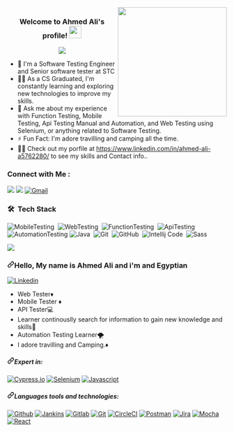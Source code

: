 <img width="250" align="right" src="https://c.tenor.com/_DOBjnGspYAAAAAM/code-coding.gif">

<h3 align="center">
  Welcome to Ahmed Ali's profile!
  <img src="https://media.giphy.com/media/hvRJCLFzcasrR4ia7z/giphy.gif" width="28">
</h3>

<!-- Typing SVG by DenverCoder1 - https://github.com/DenverCoder1/readme-typing-svg -->
<p align="center">
  <a href="https://github.com/DenverCoder1/readme-typing-svg"><img src="https://readme-typing-svg.herokuapp.com/?lines=Full-stack%20web%20developer;Always%20learning%20new%20things&font=Fira%20Code&center=true&width=440&height=45&color=f75c7e&vCenter=true&size=22"></a>
</p> 

- 🏢 I'm a Software Testing Engineer and Senior software tester at STC
- 👨‍💻 As a CS Graduated, I'm constantly learning and exploring new technologies to improve my skills.
- 💬 Ask me about my experience with Function Testing, Mobile Testing, Api Testing Manual and Automation, and Web Testing using Selenium, or anything related to Software Testing.
- ⚡ Fun Fact: I'm adore travilling and camping all the time.
- 👨‍💻 Check out my porfile at https://www.linkedin.com/in/ahmed-ali-a5762280/ to see my skills and Contact info..


### Connect with Me :

<a href="https://www.linkedin.com/in/ahmed-ali-a5762280/" target="_blank"><img src="https://img.shields.io/badge/-Ahmed%20Ali-0077B5?style=for-the-badge&logo=Linkedin&logoColor=white"/></a>
<a href="https://t.me/AhmedAliHassanElsetouhy" target="_blank"><img src="https://img.shields.io/badge/-Ahmed%20Ali-0077B5?style=for-the-badge&logo=Telegram&logoColor=white"/></a>
<a href="mailto:ahmed.ali.hassan.elsetouhy@gmail.com"><img src="https://camo.githubusercontent.com/1dc06021178d145723864f7234e934500caa393dab83fdd18b7090f87550a802/68747470733a2f2f696d672e736869656c64732e696f2f62616467652f676d61696c2d4541343333353f7374796c653d666f722d7468652d6261646765266c6f676f3d676d61696c266c696e6b3d687474703a2f2f7269676874266c6f676f436f6c6f723d666666666666" alt="Gmail" data-canonical-src="https://img.shields.io/badge/gmail-EA4335?style=for-the-badge&amp;logo=gmail&amp;link=http://right&amp;logoColor=ffffff" style="max-width: 100%;"></a>
</a>

### 🛠 &nbsp;Tech Stack
![MobileTesting](https://img.shields.io/badge/-MobileTesting-05122A?style=flat&logo=MobileTesting)&nbsp;
![WebTesting](https://img.shields.io/badge/-WebTesting-05122A?style=flat&logo=WebTesting&logoColor=563D7C)&nbsp;
![FunctionTesting](https://img.shields.io/badge/-FunctionTesting-05122A?style=flat&logo=FunctionTesting)&nbsp;
![ApiTesting](https://img.shields.io/badge/-API_Testing-05122A?style=flat&logo=ApiTesting&logoColor=1572B6)&nbsp;
![AutomationTesting](https://img.shields.io/badge/-AutomationTesting-05122A?style=flat&logo=AutomationTesting)
![Java](https://img.shields.io/badge/-Java-05122A?style=flat&logo=Java&logoColor=339933)&nbsp;
![Git](https://img.shields.io/badge/-Git-05122A?style=flat&logo=git)&nbsp;
![GitHub](https://img.shields.io/badge/-GitHub-05122A?style=flat&logo=github)&nbsp;
![Intellij Code](https://img.shields.io/badge/-Intellij-05122A?style=flat&logo=intellij-code&logoColor=007ACC)&nbsp;
![Sass](https://img.shields.io/badge/-Sass-05122A?style=flat&logo=sass)&nbsp;


<a href="https://komarev.com/ghpvc/?username=AhmedAliHassanElsetouhy&style=for-the-badge">
    <img src="https://komarev.com/ghpvc/?username=AhmedAliHassanElsetouhy&style=for-the-badge">
  


<div class="Box-sc-g0xbh4-0 bJMeLZ js-snippet-clipboard-copy-unpositioned" data-hpc="true"><article class="markdown-body entry-content container-lg" itemprop="text"><h3 tabindex="-1" dir="auto"><a id="user-content-hello-my-name-is-Ahmed-Ali-and-i'm-an-Egyptian" class="anchor" aria-hidden="true" href="#hello-my-name-is-Ahmed-and-i'm-an-Egyptian--"><svg class="octicon octicon-link" viewBox="0 0 16 16" version="1.1" width="16" height="16" aria-hidden="true"><path d="m7.775 3.275 1.25-1.25a3.5 3.5 0 1 1 4.95 4.95l-2.5 2.5a3.5 3.5 0 0 1-4.95 0 .751.751 0 0 1 .018-1.042.751.751 0 0 1 1.042-.018 1.998 1.998 0 0 0 2.83 0l2.5-2.5a2.002 2.002 0 0 0-2.83-2.83l-1.25 1.25a.751.751 0 0 1-1.042-.018.751.751 0 0 1-.018-1.042Zm-4.69 9.64a1.998 1.998 0 0 0 2.83 0l1.25-1.25a.751.751 0 0 1 1.042.018.751.751 0 0 1 .018 1.042l-1.25 1.25a3.5 3.5 0 1 1-4.95-4.95l2.5-2.5a3.5 3.5 0 0 1 4.95 0 .751.751 0 0 1-.018 1.042.751.751 0 0 1-1.042.018 1.998 1.998 0 0 0-2.83 0l-2.5 2.5a1.998 1.998 0 0 0 0 2.83Z"></path></svg></a>Hello, My name is Ahmed Ali and i'm and Egyptian</h3>
<p dir="auto"><a href="https://www.linkedin.com/in/ahmed-ali-a5762280/" rel="nofollow"><img src="https://camo.githubusercontent.com/a256dd43d25d02c712bc4c90a14f5d0355e38faa3adecd780cd001358a6ee55c/68747470733a2f2f696d672e736869656c64732e696f2f62616467652f6c696e6b6564696e2d3030373742353f7374796c653d666f722d7468652d6261646765266c6f676f3d6c696e6b6564696e266c696e6b3d687474703a2f2f7269676874" alt="Linkedin" data-canonical-src="https://img.shields.io/badge/linkedin-0077B5?style=for-the-badge&amp;logo=linkedin&amp;link=http://right" style="max-width: 100%;"></a>

</p>
<ul dir="auto">
<li>Web Tester<g-emoji class="g-emoji" alias="web-testing" fallback-src="https://github.githubassets.com/images/icons/emoji/unicode/1f468-1f467.png">♦️</g-emoji></li>
<li>Mobile Tester <g-emoji class="g-emoji" alias="diamonds" fallback-src="https://github.githubassets.com/images/icons/emoji/unicode/2666.png">♦️</g-emoji></li>
<li>API Tester<g-emoji class="g-emoji" alias="computer" fallback-src="https://github.githubassets.com/images/icons/emoji/unicode/1f4bb.png">💻</g-emoji></li>
<li>Learner continouslly search for information to gain new knowledge and skills<g-emoji class="g-emoji" alias="movie_camera" fallback-src="https://github.githubassets.com/images/icons/emoji/unicode/1f3a5.png">🎥</g-emoji></li>
<li>Automation Testing Learner<g-emoji class="g-emoji" alias="tornado" fallback-src="https://github.githubassets.com/images/icons/emoji/unicode/1f32a.png">🌪️</g-emoji></li>
<li>I adore travilling and Camping.<g-emoji class="g-emoji" alias="soccer" fallback-src="https://github.githubassets.com/images/icons/emoji/unicode/26bd.png">♦️</g-emoji></li>
</ul>
<h5 tabindex="-1" dir="auto"><a id="user-content-expert-in" class="anchor" aria-hidden="true" href="#expert-in"><svg class="octicon octicon-link" viewBox="0 0 16 16" version="1.1" width="16" height="16" aria-hidden="true"><path d="m7.775 3.275 1.25-1.25a3.5 3.5 0 1 1 4.95 4.95l-2.5 2.5a3.5 3.5 0 0 1-4.95 0 .751.751 0 0 1 .018-1.042.751.751 0 0 1 1.042-.018 1.998 1.998 0 0 0 2.83 0l2.5-2.5a2.002 2.002 0 0 0-2.83-2.83l-1.25 1.25a.751.751 0 0 1-1.042-.018.751.751 0 0 1-.018-1.042Zm-4.69 9.64a1.998 1.998 0 0 0 2.83 0l1.25-1.25a.751.751 0 0 1 1.042.018.751.751 0 0 1 .018 1.042l-1.25 1.25a3.5 3.5 0 1 1-4.95-4.95l2.5-2.5a3.5 3.5 0 0 1 4.95 0 .751.751 0 0 1-.018 1.042.751.751 0 0 1-1.042.018 1.998 1.998 0 0 0-2.83 0l-2.5 2.5a1.998 1.998 0 0 0 0 2.83Z"></path></svg></a>Expert in:</h5>
<p dir="auto"><a target="_blank" rel="noopener noreferrer nofollow" href="https://camo.githubusercontent.com/79b7751202bb1d37eab4c1e1dcbdcc22549f577cd977ac6a1a796f267ad39431/68747470733a2f2f696d672e736869656c64732e696f2f62616467652f437970726573732e696f2d3137323032433f7374796c653d666f722d7468652d6261646765266c6f676f3d63797072657373266c696e6b3d687474703a2f2f7269676874"><img src="https://camo.githubusercontent.com/79b7751202bb1d37eab4c1e1dcbdcc22549f577cd977ac6a1a796f267ad39431/68747470733a2f2f696d672e736869656c64732e696f2f62616467652f437970726573732e696f2d3137323032433f7374796c653d666f722d7468652d6261646765266c6f676f3d63797072657373266c696e6b3d687474703a2f2f7269676874" alt="Cypress.io" data-canonical-src="https://img.shields.io/badge/Cypress.io-17202C?style=for-the-badge&amp;logo=cypress&amp;link=http://right" style="max-width: 100%;"></a>
<a target="_blank" rel="noopener noreferrer nofollow" href="https://camo.githubusercontent.com/dc58b8ec9932ac3e41f1781365a1bbd4889d456a24d8f812ab8c917fceffb997/68747470733a2f2f696d672e736869656c64732e696f2f62616467652f53656c656e69756d2d3030414130313f7374796c653d666f722d7468652d6261646765266c6f676f3d73656c656e69756d266c696e6b3d687474703a2f2f7269676874266c6f676f436f6c6f723d666666666666"><img src="https://camo.githubusercontent.com/dc58b8ec9932ac3e41f1781365a1bbd4889d456a24d8f812ab8c917fceffb997/68747470733a2f2f696d672e736869656c64732e696f2f62616467652f53656c656e69756d2d3030414130313f7374796c653d666f722d7468652d6261646765266c6f676f3d73656c656e69756d266c696e6b3d687474703a2f2f7269676874266c6f676f436f6c6f723d666666666666" alt="Selenium" data-canonical-src="https://img.shields.io/badge/Selenium-00AA01?style=for-the-badge&amp;logo=selenium&amp;link=http://right&amp;logoColor=ffffff" style="max-width: 100%;"></a>
<a target="_blank" rel="noopener noreferrer nofollow" href="https://camo.githubusercontent.com/3bad9315ded1296fd4795c9c84c47d09676bd1a9d21b0d3340dd5cb2758395f3/68747470733a2f2f696d672e736869656c64732e696f2f62616467652f4a6176617363726970742d4637444631453f7374796c653d666f722d7468652d6261646765266c6f676f3d6a617661736372697074266c696e6b3d687474703a2f2f7269676874266c6f676f436f6c6f723d303030303030"><img src="https://camo.githubusercontent.com/3bad9315ded1296fd4795c9c84c47d09676bd1a9d21b0d3340dd5cb2758395f3/68747470733a2f2f696d672e736869656c64732e696f2f62616467652f4a6176617363726970742d4637444631453f7374796c653d666f722d7468652d6261646765266c6f676f3d6a617661736372697074266c696e6b3d687474703a2f2f7269676874266c6f676f436f6c6f723d303030303030" alt="Javascript" data-canonical-src="https://img.shields.io/badge/Javascript-F7DF1E?style=for-the-badge&amp;logo=javascript&amp;link=http://right&amp;logoColor=000000" style="max-width: 100%;"></a></p>
<h5 tabindex="-1" dir="auto"><a id="user-content-languages-tools-and-technologies" class="anchor" aria-hidden="true" href="#languages-tools-and-technologies"><svg class="octicon octicon-link" viewBox="0 0 16 16" version="1.1" width="16" height="16" aria-hidden="true"><path d="m7.775 3.275 1.25-1.25a3.5 3.5 0 1 1 4.95 4.95l-2.5 2.5a3.5 3.5 0 0 1-4.95 0 .751.751 0 0 1 .018-1.042.751.751 0 0 1 1.042-.018 1.998 1.998 0 0 0 2.83 0l2.5-2.5a2.002 2.002 0 0 0-2.83-2.83l-1.25 1.25a.751.751 0 0 1-1.042-.018.751.751 0 0 1-.018-1.042Zm-4.69 9.64a1.998 1.998 0 0 0 2.83 0l1.25-1.25a.751.751 0 0 1 1.042.018.751.751 0 0 1 .018 1.042l-1.25 1.25a3.5 3.5 0 1 1-4.95-4.95l2.5-2.5a3.5 3.5 0 0 1 4.95 0 .751.751 0 0 1-.018 1.042.751.751 0 0 1-1.042.018 1.998 1.998 0 0 0-2.83 0l-2.5 2.5a1.998 1.998 0 0 0 0 2.83Z"></path></svg></a>Languages tools and technologies:</h5>
<p dir="auto"><a target="_blank" rel="noopener noreferrer nofollow" href="https://camo.githubusercontent.com/5bc01bd52a902b104b414a303bc363e66d1e6fb19f4b6bb1ac13030721ffaa8a/68747470733a2f2f696d672e736869656c64732e696f2f62616467652f6769746875622d3138313731373f7374796c653d666f722d7468652d6261646765266c6f676f3d676974687562266c696e6b3d687474703a2f2f7269676874266c6f676f436f6c6f723d666666666666"><img src="https://camo.githubusercontent.com/5bc01bd52a902b104b414a303bc363e66d1e6fb19f4b6bb1ac13030721ffaa8a/68747470733a2f2f696d672e736869656c64732e696f2f62616467652f6769746875622d3138313731373f7374796c653d666f722d7468652d6261646765266c6f676f3d676974687562266c696e6b3d687474703a2f2f7269676874266c6f676f436f6c6f723d666666666666" alt="Github" data-canonical-src="https://img.shields.io/badge/github-181717?style=for-the-badge&amp;logo=github&amp;link=http://right&amp;logoColor=ffffff" style="max-width: 100%;"></a>
<a target="_blank" rel="noopener noreferrer nofollow" href="https://camo.githubusercontent.com/cdbeace7c3acb0cfb6a4d9485f5ffad4ba6a14bb89b6e891a3db3b5adab4f784/68747470733a2f2f696d672e736869656c64732e696f2f62616467652f6a656e6b696e732d4432343933393f7374796c653d666f722d7468652d6261646765266c6f676f3d6a656e6b696e73266c696e6b3d687474703a2f2f7269676874266c6f676f436f6c6f723d666666666666"><img src="https://camo.githubusercontent.com/cdbeace7c3acb0cfb6a4d9485f5ffad4ba6a14bb89b6e891a3db3b5adab4f784/68747470733a2f2f696d672e736869656c64732e696f2f62616467652f6a656e6b696e732d4432343933393f7374796c653d666f722d7468652d6261646765266c6f676f3d6a656e6b696e73266c696e6b3d687474703a2f2f7269676874266c6f676f436f6c6f723d666666666666" alt="Jankins" data-canonical-src="https://img.shields.io/badge/jenkins-D24939?style=for-the-badge&amp;logo=jenkins&amp;link=http://right&amp;logoColor=ffffff" style="max-width: 100%;"></a>
<a target="_blank" rel="noopener noreferrer nofollow" href="https://camo.githubusercontent.com/22eff1d81d4db1861d531f39784276b5aff9b72419d3bf998e564994897927a5/68747470733a2f2f696d672e736869656c64732e696f2f62616467652f6769746c61622d4643413132313f7374796c653d666f722d7468652d6261646765266c6f676f3d6769746c6162266c696e6b3d687474703a2f2f7269676874266c6f676f436f6c6f723d666666666666"><img src="https://camo.githubusercontent.com/22eff1d81d4db1861d531f39784276b5aff9b72419d3bf998e564994897927a5/68747470733a2f2f696d672e736869656c64732e696f2f62616467652f6769746c61622d4643413132313f7374796c653d666f722d7468652d6261646765266c6f676f3d6769746c6162266c696e6b3d687474703a2f2f7269676874266c6f676f436f6c6f723d666666666666" alt="Gitlab" data-canonical-src="https://img.shields.io/badge/gitlab-FCA121?style=for-the-badge&amp;logo=gitlab&amp;link=http://right&amp;logoColor=ffffff" style="max-width: 100%;"></a>
<a target="_blank" rel="noopener noreferrer nofollow" href="https://camo.githubusercontent.com/9c768b9e323206f5a7ec73b87d8780c0037bef354f4b05383bb7226f4440f245/68747470733a2f2f696d672e736869656c64732e696f2f62616467652f6769742d4630353033323f7374796c653d666f722d7468652d6261646765266c6f676f3d676974266c696e6b3d687474703a2f2f7269676874266c6f676f436f6c6f723d666666666666"><img src="https://camo.githubusercontent.com/9c768b9e323206f5a7ec73b87d8780c0037bef354f4b05383bb7226f4440f245/68747470733a2f2f696d672e736869656c64732e696f2f62616467652f6769742d4630353033323f7374796c653d666f722d7468652d6261646765266c6f676f3d676974266c696e6b3d687474703a2f2f7269676874266c6f676f436f6c6f723d666666666666" alt="Git" data-canonical-src="https://img.shields.io/badge/git-F05032?style=for-the-badge&amp;logo=git&amp;link=http://right&amp;logoColor=ffffff" style="max-width: 100%;"></a>
<a target="_blank" rel="noopener noreferrer nofollow" href="https://camo.githubusercontent.com/9c4461b3af1a68c8d66f83aa68dc310433eac1278648db07cb51edc40747f060/68747470733a2f2f696d672e736869656c64732e696f2f62616467652f636972636c6563692d3334333433343f7374796c653d666f722d7468652d6261646765266c6f676f3d636972636c656369266c696e6b3d687474703a2f2f7269676874266c6f676f436f6c6f723d666666666666"><img src="https://camo.githubusercontent.com/9c4461b3af1a68c8d66f83aa68dc310433eac1278648db07cb51edc40747f060/68747470733a2f2f696d672e736869656c64732e696f2f62616467652f636972636c6563692d3334333433343f7374796c653d666f722d7468652d6261646765266c6f676f3d636972636c656369266c696e6b3d687474703a2f2f7269676874266c6f676f436f6c6f723d666666666666" alt="CircleCI" data-canonical-src="https://img.shields.io/badge/circleci-343434?style=for-the-badge&amp;logo=circleci&amp;link=http://right&amp;logoColor=ffffff" style="max-width: 100%;"></a>
<a target="_blank" rel="noopener noreferrer nofollow" href="https://camo.githubusercontent.com/55edf04b1c718d6b356b60bff1662a6d12c8be0b8a86d6cefa9f886741cf9fa5/68747470733a2f2f696d672e736869656c64732e696f2f62616467652f706f73746d616e2d4646364333373f7374796c653d666f722d7468652d6261646765266c6f676f3d706f73746d616e266c696e6b3d687474703a2f2f7269676874266c6f676f436f6c6f723d666666666666"><img src="https://camo.githubusercontent.com/55edf04b1c718d6b356b60bff1662a6d12c8be0b8a86d6cefa9f886741cf9fa5/68747470733a2f2f696d672e736869656c64732e696f2f62616467652f706f73746d616e2d4646364333373f7374796c653d666f722d7468652d6261646765266c6f676f3d706f73746d616e266c696e6b3d687474703a2f2f7269676874266c6f676f436f6c6f723d666666666666" alt="Postman" data-canonical-src="https://img.shields.io/badge/postman-FF6C37?style=for-the-badge&amp;logo=postman&amp;link=http://right&amp;logoColor=ffffff" style="max-width: 100%;"></a>
<a target="_blank" rel="noopener noreferrer nofollow" href="https://camo.githubusercontent.com/745c458b21e983a8ae483f82753f4e320e96a02fe363b8a3d3b629998e78f4d6/68747470733a2f2f696d672e736869656c64732e696f2f62616467652f6a6972612d3030353243433f7374796c653d666f722d7468652d6261646765266c6f676f3d6a697261266c696e6b3d687474703a2f2f7269676874266c6f676f436f6c6f723d666666666666"><img src="https://camo.githubusercontent.com/745c458b21e983a8ae483f82753f4e320e96a02fe363b8a3d3b629998e78f4d6/68747470733a2f2f696d672e736869656c64732e696f2f62616467652f6a6972612d3030353243433f7374796c653d666f722d7468652d6261646765266c6f676f3d6a697261266c696e6b3d687474703a2f2f7269676874266c6f676f436f6c6f723d666666666666" alt="Jira" data-canonical-src="https://img.shields.io/badge/jira-0052CC?style=for-the-badge&amp;logo=jira&amp;link=http://right&amp;logoColor=ffffff" style="max-width: 100%;"></a>
<a target="_blank" rel="noopener noreferrer nofollow" href="https://camo.githubusercontent.com/c5e086a74377004b83e0e646eed00de837c7e68ba325becec720264ade3cdaae/68747470733a2f2f696d672e736869656c64732e696f2f62616467652f6d6f6368612d3844363734383f7374796c653d666f722d7468652d6261646765266c6f676f3d6d6f636861266c696e6b3d687474703a2f2f7269676874266c6f676f436f6c6f723d666666666666"><img src="https://camo.githubusercontent.com/c5e086a74377004b83e0e646eed00de837c7e68ba325becec720264ade3cdaae/68747470733a2f2f696d672e736869656c64732e696f2f62616467652f6d6f6368612d3844363734383f7374796c653d666f722d7468652d6261646765266c6f676f3d6d6f636861266c696e6b3d687474703a2f2f7269676874266c6f676f436f6c6f723d666666666666" alt="Mocha" data-canonical-src="https://img.shields.io/badge/mocha-8D6748?style=for-the-badge&amp;logo=mocha&amp;link=http://right&amp;logoColor=ffffff" style="max-width: 100%;"></a>
<a target="_blank" rel="noopener noreferrer nofollow" href="https://camo.githubusercontent.com/a3020ef39bd766a487f004f0d5fbf739d730402c46d81ade9d3e763fa98bb470/68747470733a2f2f696d672e736869656c64732e696f2f62616467652f72656163742d3631444146423f7374796c653d666f722d7468652d6261646765266c6f676f3d7265616374266c696e6b3d687474703a2f2f7269676874266c6f676f436f6c6f723d666666666666"><img src="https://camo.githubusercontent.com/a3020ef39bd766a487f004f0d5fbf739d730402c46d81ade9d3e763fa98bb470/68747470733a2f2f696d672e736869656c64732e696f2f62616467652f72656163742d3631444146423f7374796c653d666f722d7468652d6261646765266c6f676f3d7265616374266c696e6b3d687474703a2f2f7269676874266c6f676f436f6c6f723d666666666666" alt="React" data-canonical-src="https://img.shields.io/badge/react-61DAFB?style=for-the-badge&amp;logo=react&amp;link=http://right&amp;logoColor=ffffff" style="max-width: 100%;"></a></p>
</article></div>
